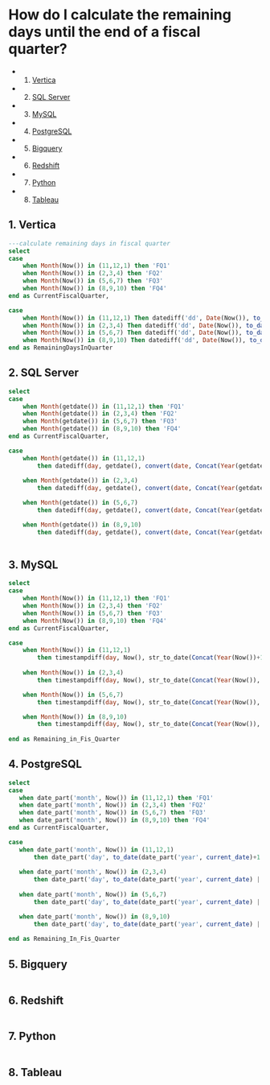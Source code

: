 
# How do I calculate the remaining days until the end of a fiscal quarter?

<!-- vscode-markdown-toc -->
* 1. [Vertica](#Vertica)
* 2. [SQL Server](#SQLServer)
* 3. [MySQL](#MySQL)
* 4. [PostgreSQL](#PostgreSQL)
* 5. [Bigquery](#Bigquery)
* 6. [Redshift](#Redshift)
* 7. [Python](#Python)
* 8. [Tableau](#Tableau)

<!-- vscode-markdown-toc-config
	numbering=true
	autoSave=true
	/vscode-markdown-toc-config -->
<!-- /vscode-markdown-toc -->

##  1. <a name='Vertica'></a>Vertica
```sql
---calculate remaining days in fiscal quarter
select
case 
	when Month(Now()) in (11,12,1) then 'FQ1'
	when Month(Now()) in (2,3,4) then 'FQ2'
	when Month(Now()) in (5,6,7) then 'FQ3'
	when Month(Now()) in (8,9,10) then 'FQ4'
end as CurrentFiscalQuarter,

case 
	when Month(Now()) in (11,12,1) Then datediff('dd', Date(Now()), to_date(Concat(Year(Now()),'-01-31'), 'YYYY-MM-DD')) 
	when Month(Now()) in (2,3,4) Then datediff('dd', Date(Now()), to_date(Concat(Year(Now()),'-04-30'), 'YYYY-MM-DD')) 
	when Month(Now()) in (5,6,7) Then datediff('dd', Date(Now()), to_date(Concat(Year(Now()),'-07-31'), 'YYYY-MM-DD')) 
	when Month(Now()) in (8,9,10) Then datediff('dd', Date(Now()), to_date(Concat(Year(Now()),'-10-31'), 'YYYY-MM-DD')) 
end as RemainingDaysInQuarter
```

##  2. <a name='SQLServer'></a>SQL Server
```sql
select
case 
	when Month(getdate()) in (11,12,1) then 'FQ1'
	when Month(getdate()) in (2,3,4) then 'FQ2'
	when Month(getdate()) in (5,6,7) then 'FQ3'
	when Month(getdate()) in (8,9,10) then 'FQ4'
end as CurrentFiscalQuarter,

case 
	when Month(getdate()) in (11,12,1)
		then datediff(day, getdate(), convert(date, Concat(Year(getdate())+1,'-01-31')) ) 
		
	when Month(getdate()) in (2,3,4)
		then datediff(day, getdate(), convert(date, Concat(Year(getdate()),'-04-30')) ) 

	when Month(getdate()) in (5,6,7)
		then datediff(day, getdate(), convert(date, Concat(Year(getdate()),'-07-31')) ) 

	when Month(getdate()) in (8,9,10)	
		then datediff(day, getdate(), convert(date, Concat(Year(getdate()),'-10-31')) )
		
```
##  3. <a name='MySQL'></a>MySQL

```sql	
select		
case 
	when Month(Now()) in (11,12,1) then 'FQ1'
	when Month(Now()) in (2,3,4) then 'FQ2'
	when Month(Now()) in (5,6,7) then 'FQ3'
	when Month(Now()) in (8,9,10) then 'FQ4'
end as CurrentFiscalQuarter,

case 
	when Month(Now()) in (11,12,1)
		then timestampdiff(day, Now(), str_to_date(Concat(Year(Now())+1,'-01-31'), '%Y-%m-%d') ) 
		
	when Month(Now()) in (2,3,4)
		then timestampdiff(day, Now(), str_to_date(Concat(Year(Now()),'-04-30'), '%Y-%m-%d') ) 

	when Month(Now()) in (5,6,7)
		then timestampdiff(day, Now(), str_to_date(Concat(Year(Now()),'-07-31'), '%Y-%m-%d') ) 

	when Month(Now()) in (8,9,10)	
		then timestampdiff(day, Now(), str_to_date(Concat(Year(Now()),'-10-31'), '%Y-%m-%d') )
		
end as Remaining_in_Fis_Quarter
 ```
 
##  4. <a name='PostgreSQL'></a>PostgreSQL
 ```sql
 select
 case 
	when date_part('month', Now()) in (11,12,1) then 'FQ1'
	when date_part('month', Now()) in (2,3,4) then 'FQ2'
	when date_part('month', Now()) in (5,6,7) then 'FQ3'
	when date_part('month', Now()) in (8,9,10) then 'FQ4'
end as CurrentFiscalQuarter,

case 
	when date_part('month', Now()) in (11,12,1)
		then date_part('day', to_date(date_part('year', current_date)+1 || '-01-31', 'YYYY-MM-DD') - Now() ) + 1
	
	when date_part('month', Now()) in (2,3,4)
		then date_part('day', to_date(date_part('year', current_date) || '-04-30', 'YYYY-MM-DD') - NoW() ) + 1 
		
	when date_part('month', Now()) in (5,6,7) 
		then date_part('day', to_date(date_part('year', current_date) || '-07-31', 'YYYY-MM-DD') - Now() ) + 1

	when date_part('month', Now()) in (8,9,10)	
		then date_part('day', to_date(date_part('year', current_date) || '-10-31', 'YYYY-MM-DD') - Now() ) + 1
		
end as Remaining_In_Fis_Quarter
```

##  5. <a name='Bigquery'></a>Bigquery
```sql
```


##  6. <a name='Redshift'></a>Redshift
```
```


##  7. <a name='Python'></a>Python
```python
```

##  8. <a name='Tableau'></a>Tableau
```
```
